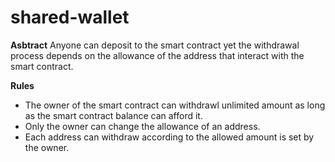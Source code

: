 # shared-wallet

**Asbtract**
Anyone can deposit to the smart contract yet the withdrawal process depends on the allowance of the address that interact with the smart contract.

**Rules**
- The owner of the smart contract can withdrawl unlimited amount as long as the smart contract balance can afford it.
- Only the owner can change the allowance of an address.
- Each address can withdraw according to the allowed amount is set by the owner. 
